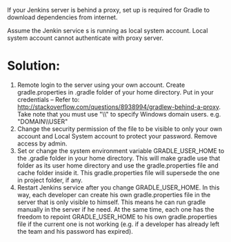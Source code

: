 If your Jenkins server is behind a proxy, set up is required for Gradle to download dependencies from internet. 

Assume the Jenkin service s is running as local system account. Local system account cannot authenticate with proxy server.

Solution:
=========
1.	Remote login to the server using your own account. Create gradle.properties in .gradle folder of your home directory. Put in your credentials – Refer to: http://stackoverflow.com/questions/8938994/gradlew-behind-a-proxy. Take note that you must use "\\\\" to specify Windows domain users. e.g. "DOMAIN\\\\USER"
2.	Change the security permission of the file to be visible to only your own account and Local System account to protect your password. Remove access by admin.
3.	Set or change the system environment variable GRADLE_USER_HOME to the .gradle folder in your home directory. This will make gradle use that folder as its user home directory and use the gradle.properties file and cache folder inside it. This gradle.properties file will supersede the one in project folder, if any.
4.	Restart Jenkins service after you change GRADLE_USER_HOME.
In this way, each developer can create his own gradle.properties file in the server that is only visible to himself. This means he can run gradle manually in the server if he need. At the same time, each one has the freedom to repoint GRADLE_USER_HOME to his own gradle.properties file if the current one is not working (e.g. if a developer has already left the team and his password has expired).
